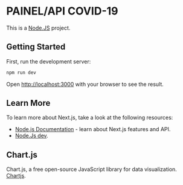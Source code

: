 # PAINEL/API COVID-19 

This is a [Node.JS](https://nodejs.org/) project.

## Getting Started

First, run the development server:

```bash
npm run dev
```

Open [http://localhost:3000](http://localhost:3000) with your browser to see the result.

## Learn More

To learn more about Next.js, take a look at the following resources:
- [Node.js Documentation](https://nodejs.org/docs) - learn about Next.js features and API.
- [Node.Js dev](https://nodejs.dev/).


## Chart.js

Chart.js, a free open-source JavaScript library for data visualization. 
[Chartjs](https://www.chartjs.org/).

